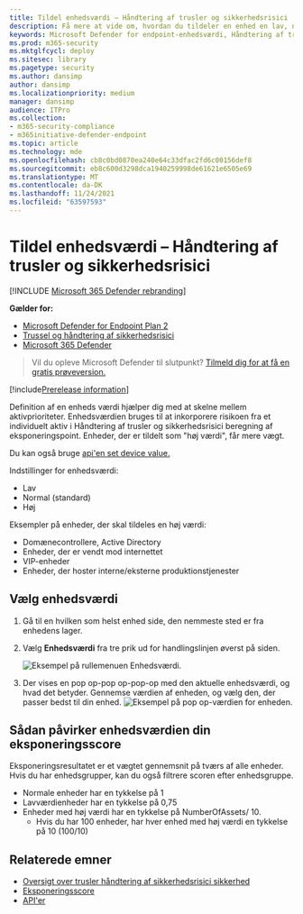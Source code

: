 ```yaml
---
title: Tildel enhedsværdi – Håndtering af trusler og sikkerhedsrisici
description: Få mere at vide om, hvordan du tildeler en enhed en lav, normal eller høj værdi for at hjælpe dig med at skelne mellem aktivprioriteter.
keywords: Microsoft Defender for endpoint-enhedsværdi, Håndtering af trusler og sikkerhedsrisici enhedsværdi, enheder med høj værdi, eksponeringsscore for enhedsværdi
ms.prod: m365-security
ms.mktglfcycl: deploy
ms.sitesec: library
ms.pagetype: security
ms.author: dansimp
author: dansimp
ms.localizationpriority: medium
manager: dansimp
audience: ITPro
ms.collection:
- m365-security-compliance
- m365initiative-defender-endpoint
ms.topic: article
ms.technology: mde
ms.openlocfilehash: cb8c0bd0870ea240e64c33dfac2fd6c00156def8
ms.sourcegitcommit: eb8c600d3298dca1940259998de61621e6505e69
ms.translationtype: MT
ms.contentlocale: da-DK
ms.lasthandoff: 11/24/2021
ms.locfileid: "63597593"
---
```

# <a name="assign-device-value---threat-and-vulnerability-management"></a>Tildel enhedsværdi – Håndtering af trusler og sikkerhedsrisici

[!INCLUDE [Microsoft 365 Defender rebranding](../../includes/microsoft-defender.md)]

**Gælder for:**
- [Microsoft Defender for Endpoint Plan 2](https://go.microsoft.com/fwlink/p/?linkid=2154037)
- [Trussel og håndtering af sikkerhedsrisici](next-gen-threat-and-vuln-mgt.md)
- [Microsoft 365 Defender](https://go.microsoft.com/fwlink/?linkid=2118804)

> Vil du opleve Microsoft Defender til slutpunkt? [Tilmeld dig for at få en gratis prøveversion.](https://signup.microsoft.com/create-account/signup?products=7f379fee-c4f9-4278-b0a1-e4c8c2fcdf7e&ru=https://aka.ms/MDEp2OpenTrial?ocid=docs-wdatp-portaloverview-abovefoldlink)

[!include[Prerelease information](../../includes/prerelease.md)]

Definition af en enheds værdi hjælper dig med at skelne mellem aktivprioriteter. Enhedsværdien bruges til at inkorporere risikoen fra et individuelt aktiv i Håndtering af trusler og sikkerhedsrisici beregning af eksponeringspoint. Enheder, der er tildelt som "høj værdi", får mere vægt.

Du kan også bruge [api'en set device value.](set-device-value.md)

Indstillinger for enhedsværdi:

- Lav
- Normal (standard)
- Høj

Eksempler på enheder, der skal tildeles en høj værdi:

- Domænecontrollere, Active Directory
- Enheder, der er vendt mod internettet
- VIP-enheder
- Enheder, der hoster interne/eksterne produktionstjenester

## <a name="choose-device-value"></a>Vælg enhedsværdi

1. Gå til en hvilken som helst enhed side, den nemmeste sted er fra enhedens lager.

2. Vælg **Enhedsværdi** fra tre prik ud for handlingslinjen øverst på siden.

    ![Eksempel på rullemenuen Enhedsværdi.](images/tvm-device-value-dropdown.png)

3. Der vises en pop op-pop op-pop-op med den aktuelle enhedsværdi, og hvad det betyder. Gennemse værdien af enheden, og vælg den, der passer bedst til din enhed.
![Eksempel på pop op-værdien for enheden.](images/tvm-device-value-flyout.png)

## <a name="how-device-value-impacts-your-exposure-score"></a>Sådan påvirker enhedsværdien din eksponeringsscore

Eksponeringsresultatet er et vægtet gennemsnit på tværs af alle enheder. Hvis du har enhedsgrupper, kan du også filtrere scoren efter enhedsgruppe.

- Normale enheder har en tykkelse på 1
- Lavværdienheder har en tykkelse på 0,75
- Enheder med høj værdi har en tykkelse på NumberOfAssets/ 10.
    - Hvis du har 100 enheder, har hver enhed med høj værdi en tykkelse på 10 (100/10)

## <a name="related-topics"></a>Relaterede emner

- [Oversigt over trusler håndtering af sikkerhedsrisici sikkerhed](next-gen-threat-and-vuln-mgt.md)
- [Eksponeringsscore](tvm-exposure-score.md)
- [API'er](next-gen-threat-and-vuln-mgt.md#apis)
